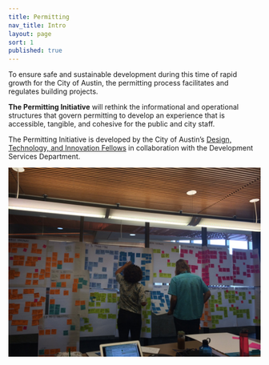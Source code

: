 ```yaml
---
title: Permitting
nav_title: Intro
layout: page
sort: 1
published: true
---
```

To ensure safe and sustainable development during this time of rapid growth for the City of Austin, the permitting process facilitates and regulates building projects. 

**The Permitting Initiative** will rethink the informational and operational structures that govern permitting to develop an experience that is accessible, tangible, and cohesive for the public and city staff.

The Permitting Initiative is developed by the City of Austin’s [Design, Technology, and Innovation Fellows](https://cityofaustin.github.io/innovation-fellows/) in collaboration with the Development Services Department.

![IMG_2117.JPG](IMG_2117.JPG)

